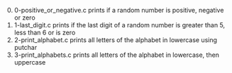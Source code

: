 0. 0-positive_or_negative.c prints if a random number is positive, negative or zero
1. 1-last_digit.c prints if the last digit of a random number is greater than 5, less than 6 or is zero
2. 2-print_alphabet.c prints all letters of the alphabet in lowercase using putchar
3. 3-print_alphabets.c prints all letters of the alphabet in lowercase, then uppercase

